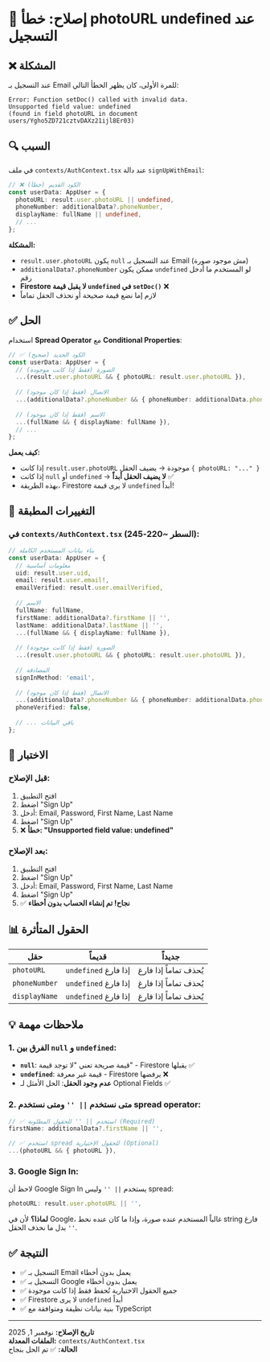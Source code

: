 # 🐛 إصلاح: خطأ photoURL undefined عند التسجيل

## ❌ المشكلة

عند التسجيل بـ Email للمرة الأولى، كان يظهر الخطأ التالي:

```
Error: Function setDoc() called with invalid data. 
Unsupported field value: undefined 
(found in field photoURL in document users/Ygho5ZD721cztvDAXz21ijl8Er03)
```

## 🔍 السبب

في ملف `contexts/AuthContext.tsx` عند دالة `signUpWithEmail`:

```typescript
// ❌ الكود القديم (خطأ)
const userData: AppUser = {
  photoURL: result.user.photoURL || undefined,
  phoneNumber: additionalData?.phoneNumber,
  displayName: fullName || undefined,
  // ...
};
```

**المشكلة:**
- `result.user.photoURL` يكون `null` عند التسجيل بـ Email (مش موجود صورة)
- `additionalData?.phoneNumber` ممكن يكون `undefined` لو المستخدم ما أدخل رقم
- **Firestore لا يقبل قيمة `undefined` في `setDoc()`** ❌
- لازم إما نضع قيمة صحيحة أو نحذف الحقل تماماً

## ✅ الحل

استخدام **Spread Operator** مع **Conditional Properties**:

```typescript
// ✅ الكود الجديد (صحيح)
const userData: AppUser = {
  // الصورة (فقط إذا كانت موجودة)
  ...(result.user.photoURL && { photoURL: result.user.photoURL }),
  
  // الاتصال (فقط إذا كان موجود)
  ...(additionalData?.phoneNumber && { phoneNumber: additionalData.phoneNumber }),
  
  // الاسم (فقط إذا كان موجود)
  ...(fullName && { displayName: fullName }),
  // ...
};
```

**كيف يعمل:**
- إذا كانت `result.user.photoURL` موجودة → يضيف الحقل `{ photoURL: "..." }`
- إذا كانت `null` أو `undefined` → **لا يضيف الحقل أبداً** ✅
- بهذه الطريقة، Firestore لا يرى قيمة `undefined` أبداً!

## 📝 التغييرات المطبقة

### في `contexts/AuthContext.tsx` (السطر ~220-245):

```typescript
// بناء بيانات المستخدم الكاملة
const userData: AppUser = {
  // معلومات أساسية
  uid: result.user.uid,
  email: result.user.email!,
  emailVerified: result.user.emailVerified,
  
  // الاسم
  fullName: fullName,
  firstName: additionalData?.firstName || '',
  lastName: additionalData?.lastName || '',
  ...(fullName && { displayName: fullName }),
  
  // الصورة (فقط إذا كانت موجودة)
  ...(result.user.photoURL && { photoURL: result.user.photoURL }),
  
  // المصادقة
  signInMethod: 'email',
  
  // الاتصال (فقط إذا كان موجود)
  ...(additionalData?.phoneNumber && { phoneNumber: additionalData.phoneNumber }),
  phoneVerified: false,
  
  // ... باقي البيانات
};
```

## 🧪 الاختبار

### قبل الإصلاح:
1. افتح التطبيق
2. اضغط "Sign Up"
3. أدخل: Email, Password, First Name, Last Name
4. اضغط "Sign Up"
5. ❌ **خطأ: "Unsupported field value: undefined"**

### بعد الإصلاح:
1. افتح التطبيق
2. اضغط "Sign Up"
3. أدخل: Email, Password, First Name, Last Name
4. اضغط "Sign Up"
5. ✅ **نجاح! تم إنشاء الحساب بدون أخطاء**

## 📊 الحقول المتأثرة

| حقل | قديماً | جديداً |
|-----|---------|---------|
| `photoURL` | `undefined` إذا فارغ | يُحذف تماماً إذا فارغ |
| `phoneNumber` | `undefined` إذا فارغ | يُحذف تماماً إذا فارغ |
| `displayName` | `undefined` إذا فارغ | يُحذف تماماً إذا فارغ |

## 💡 ملاحظات مهمة

### 1. الفرق بين `null` و `undefined`:
- **`null`**: قيمة صريحة تعني "لا توجد قيمة" - Firestore يقبلها ✅
- **`undefined`**: قيمة غير معرفة - Firestore يرفضها ❌
- **عدم وجود الحقل**: الحل الأمثل لـ Optional Fields ✅

### 2. متى نستخدم `|| ''` ومتى نستخدم spread operator:

```typescript
// ✅ استخدم || '' للحقول المطلوبة (Required)
firstName: additionalData?.firstName || '',

// ✅ استخدم spread للحقول الاختيارية (Optional)
...(photoURL && { photoURL }),
```

### 3. Google Sign In:
لاحظ أن Google Sign In يستخدم `|| ''` وليس spread:
```typescript
photoURL: result.user.photoURL || '',
```
**لماذا؟** لأن في Google، غالباً المستخدم عنده صورة، وإذا ما كان عنده نحط string فارغ `''` بدل ما نحذف الحقل.

## ✅ النتيجة

- ✅ التسجيل بـ Email يعمل بدون أخطاء
- ✅ التسجيل بـ Google يعمل بدون أخطاء
- ✅ جميع الحقول الاختيارية تُحفظ فقط إذا كانت موجودة
- ✅ Firestore لا يرى `undefined` أبداً
- ✅ بنية بيانات نظيفة ومتوافقة مع TypeScript

---

**تاريخ الإصلاح:** نوفمبر 1, 2025  
**الملفات المعدلة:** `contexts/AuthContext.tsx`  
**الحالة:** ✅ تم الحل بنجاح
